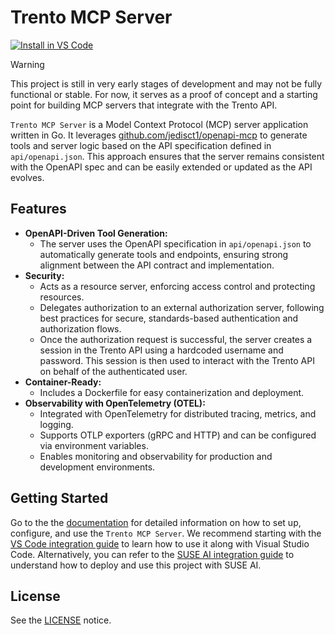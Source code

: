 <!--
  ~ Copyright 2025 SUSE LLC
  ~ SPDX-License-Identifier: Apache-2.0
-->

# Trento MCP Server

[![Install in VS Code](https://img.shields.io/badge/VS_Code-Install_Server-0098FF?style=flat-square&logo=visualstudiocode&logoColor=white)](https://insiders.vscode.dev/redirect/mcp/install?name=trento&config=%7B%22type%22%3A%20%22http%22%2C%22url%22%3A%20%22http%3A%2F%2Flocalhost%3A5000%2Fmcp%22%7D)

> [!WARNING]
> This project is still in very early stages of development and may not be fully functional or stable. For now, it serves as a proof of concept and a starting point for building MCP servers that integrate with the Trento API.

`Trento MCP Server` is a Model Context Protocol (MCP) server application written in Go. It leverages [github.com/jedisct1/openapi-mcp](https://github.com/jedisct1/openapi-mcp/) to generate tools and server logic based on the API specification defined in `api/openapi.json`. This approach ensures that the server remains consistent with the OpenAPI spec and can be easily extended or updated as the API evolves.

## Features

- **OpenAPI-Driven Tool Generation:**
  - The server uses the OpenAPI specification in `api/openapi.json` to automatically generate tools and endpoints, ensuring strong alignment between the API contract and implementation.
- **Security:**
  - Acts as a resource server, enforcing access control and protecting resources.
  - Delegates authorization to an external authorization server, following best practices for secure, standards-based authentication and authorization flows.
  - Once the authorization request is successful, the server creates a session in the Trento API using a hardcoded username and password. This session is then used to interact with the Trento API on behalf of the authenticated user.
- **Container-Ready:**
  - Includes a Dockerfile for easy containerization and deployment.
- **Observability with OpenTelemetry (OTEL):**
  - Integrated with OpenTelemetry for distributed tracing, metrics, and logging.
  - Supports OTLP exporters (gRPC and HTTP) and can be configured via environment variables.
  - Enables monitoring and observability for production and development environments.

## Getting Started

Go to the the [documentation](docs/README.md) for detailed information on how to set up, configure, and use the `Trento MCP Server`. We recommend starting with the [VS Code integration guide](docs/integration-vscode.md) to learn how to use it along with Visual Studio Code. Alternatively, you can refer to the [SUSE AI integration guide](docs/integration-suse-ai.md) to understand how to deploy and use this project with SUSE AI.

## License

See the [LICENSE](LICENSE) notice.
